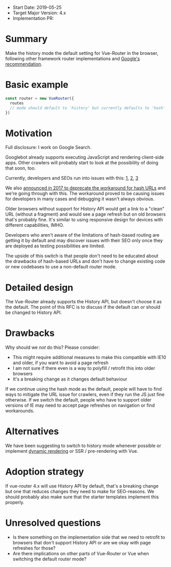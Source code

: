 - Start Date: 2019-05-25
- Target Major Version: 4.x
- Implementation PR:

# Summary

Make the history mode the default setting for Vue-Router in the browser, following other framework router implementations and [Google's recommendation](https://youtu.be/PFwUbgvpdaQ?t=440).

# Basic example

```javascript
const router = new VueRouter({
  routes
  // mode should default to 'history' but currently defaults to 'hash' in the browser
})
```

# Motivation

Full disclosure: I work on Google Search.

Googlebot already supports executing JavaScript and rendering client-side apps.
Other crawlers will probably start to look at the possibility of doing that soon, too.

Currently, developers and SEOs run into issues with this: [1](https://stackoverflow.com/questions/7471523/seo-impact-using-hash-urls), [2](https://webmasters.stackexchange.com/questions/99719/does-google-index-hash-bang-urls), [3](https://support.google.com/webmasters/forum/AAAA2Jdx3sU5QyHfrwFw4M/?hl=en&gpf=%23!topic%2Fwebmasters%2F5QyHfrwFw4M)

We also [announced in 2017 to deprecate the workaround for hash URLs](https://webmasters.googleblog.com/2017/12/rendering-ajax-crawling-pages.html) and we're going through with this. The workaround proved to be causing issues for developers in many cases and debugging it wasn't always obvious.

Older browsers without support for History API would get a link to a "clean" URL (without a fragment) and would see a page refresh but on old browsers that's probably fine. It's similar to using responsive design for devices with different capabilities, IMHO.

Developers who aren't aware of the limitations of hash-based routing are getting it by default and may discover issues with their SEO only once they are deployed as testing possibilities are limited.

The upside of this switch is that people don't need to be educated about the drawbacks of hash-based URLs and don't have to change existing code or new codebases to use a non-default router mode.

# Detailed design

The Vue-Router already supports the History API, but doesn't choose it as the default.
The point of this RFC is to discuss if the default can or should be changed to History API.

# Drawbacks

Why should we *not* do this? Please consider:

- This might require additional measures to make this compatible with IE10 and older, if you want to avoid a page refresh
- I am not sure if there even is a way to polyfill / retrofit this into older browsers
- It's a breaking change as it changes default behaviour

If we continue using the hash mode as the default, people will have to find ways to mitigate the URL issue for crawlers, even if they run the JS just fine otherwise. If we switch the default, people who have to support older versions of IE may need to accept page refreshes on navigation or find workarounds.

# Alternatives

We have been suggesting to switch to history mode whenever possible or implement [dynamic rendering](https://goo.gle/dynamic-rendering) or SSR / pre-rendering with Vue.

# Adoption strategy

If vue-router 4.x will use History API by default, that's a breaking change but one that reduces changes they need to make for SEO-reasons. We should probably also make sure that the starter templates implement this properly.

# Unresolved questions

- Is there something on the implementation side that we need to retrofit to browsers that don't support History API or are we okay with page refreshes for those?
- Are there implications on other parts of Vue-Router or Vue when switching the default router mode?
